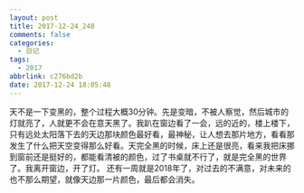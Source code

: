 ```yaml
---
layout: post
title: 2017-12-24_248
comments: false
categories:
  - 日记
tags:
  - 2017
abbrlink: c276bd2b
date: 2017-12-24 18:05:48
---
```


  天不是一下变黑的，整个过程大概30分钟。先是变暗，不被人察觉，然后城市的灯就亮了，人就更不会在意天黑了。我趴在窗边看了一会，远的近的，楼上楼下，只有远处太阳落下去的天边那块颜色最好看，最神秘，让人想去那片地方，看看那发生了什么把天空变得那么好看。天完全黑的时候，床上还是很亮，看来我把床挪到窗前还是挺好的，都能看清被的颜色，过了书桌就不行了，就是完全黑的世界了。我离开窗边，开了灯。
  还有一周就是2018年了，对过去的不满意，对未来的也不那么期望，就像天边那一片颜色，最后都会消失。
